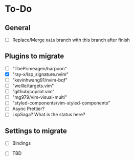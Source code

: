 # To-Do

## General
- [ ] Replace/Merge `main` branch with this branch after finish

## Plugins to migrate
- [ ] "ThePrimeagen/harpoon" 
- [x] "ray-x/lsp_signature.nvim"
- [ ] "kevinhwang91/nvim-bqf"
- [ ] "wellle/targets.vim"
- [ ] "github/copilot.vim"
- [ ] "mg979/vim-visual-multi"
- [ ] "styled-components/vim-styled-components"
- [ ] Async Prettier?
- [ ] LspSaga? What is the status here?

## Settings to migrate
- [ ] Bindings 
- [ ] TBD 

